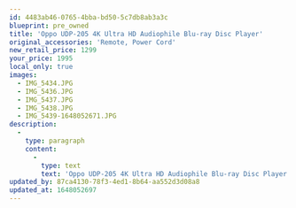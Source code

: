 ```yaml
---
id: 4483ab46-0765-4bba-bd50-5c7db8ab3a3c
blueprint: pre_owned
title: 'Oppo UDP-205 4K Ultra HD Audiophile Blu-ray Disc Player'
original_accessories: 'Remote, Power Cord'
new_retail_price: 1299
your_price: 1995
local_only: true
images:
  - IMG_5434.JPG
  - IMG_5436.JPG
  - IMG_5437.JPG
  - IMG_5438.JPG
  - IMG_5439-1648052671.JPG
description:
  -
    type: paragraph
    content:
      -
        type: text
        text: 'Oppo UDP-205 4K Ultra HD Audiophile Blu-ray Disc Player. Unit is in very good physical and functional condition with a few very minor nicks on the faceplate and scuffs on the top panel. Has been verified to work well. No original box and packing. This is the hot model that is selling for may times the price when new because of demand and Oppo no longer producing players. '
updated_by: 87ca4130-78f3-4ed1-8b64-aa552d3d08a8
updated_at: 1648052697
---
```

